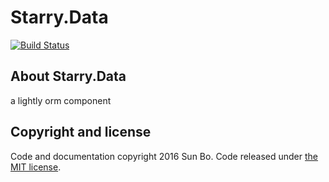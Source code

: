 # Starry.Data
[![Build Status](https://img.shields.io/travis/LuckyStarry/Starry.Data.svg)](https://travis-ci.com/LuckyStarry/Starry.Data)

## About Starry.Data
a lightly orm component

## Copyright and license
Code and documentation copyright 2016 Sun Bo. Code released under [the MIT license](https://github.com/LuckyStarry/Starry.Data/blob/master/LICENSE).
